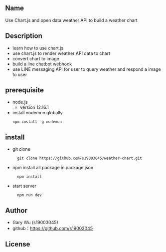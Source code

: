 ## Name
Use Chart.js and open data weather API to build a weather chart

## Description
- learn how to use chart.js
- use chart.js to render weather API data to chart
- convert chart to image
- build a line chatbot webhook
- use LINE messaging API for user to query weather and respond a image to user

## prerequisite
- node.js
  - version 12.16.1
- install nodemon globally
  ```
  npm install -g nodemon
  ```

## install
- git clone
  ```
    git clone https://github.com/s19003045/weather-chart.git
  ```
- npm install all package in package.json
  ```
    npm install 
  ```
- start server
  ```
    npm run dev
  ```


## Author
- Gary Wu (s19003045)
- github：https://github.com/s19003045

## License